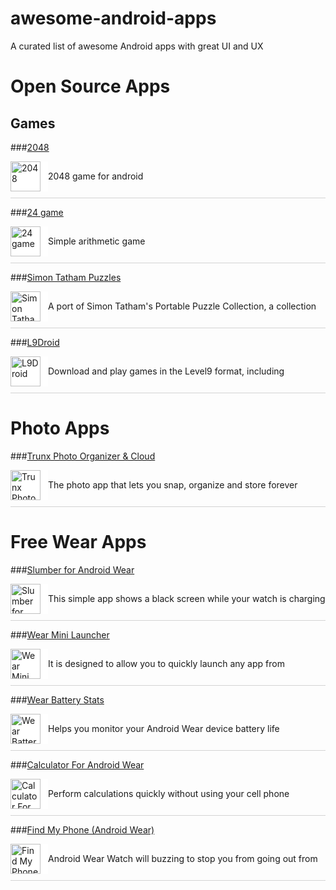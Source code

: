 # awesome-android-apps
A curated list of awesome Android apps with great UI and UX

# Open Source Apps

## Games

###[2048](https://github.com/uberspot/2048-android)
<div style="overflow:auto; height:48px;">
	<div style="background-color:white;float:left; width:60px;">
		<img src="https://f-droid.org/repo/icons/com.uberspot.a2048.18.png" 			width="48" height="48" alt="2048"/>
	</div>
	<div style="height:48px; line-height: 48px;">
		2048 game for android
	</div>
</div>

<div style="height:1px; background-color: lightgrey;margin-top:10px;margin-bottom:10px;"></div>


###[24 game](https://bitbucket.org/przemekr/24-game/src)
<div style="overflow:auto; height:48px;">
	<div style="background-color:white;float:left; width:60px;">
		<img src="https://f-droid.org/repo/icons/com.traffar.a24game.5.png" 			width="48" height="48" alt="24 game"/>
	</div>
	<div style="height:48px; line-height: 48px;">
		Simple arithmetic game
	</div>
</div>
<div style="height:1px; background-color: lightgrey;margin-top:10px;margin-bottom:10px;"></div>


###[Simon Tatham Puzzles](https://github.com/chrisboyle/sgtpuzzles)
<div style="overflow:auto; height:48px;">
	<div style="background-color:white;float:left; width:60px;">
		<img src="https://f-droid.org/repo/icons/name.boyle.chris.sgtpuzzles.97.png" width="48" height="48" alt="Simon Tatham Puzzles"/>
	</div>
	<div style="height:48px; line-height: 48px;">
		A port of Simon Tatham's Portable Puzzle Collection, a collection of 34 single-player games
	</div>
</div>
<div style="height:1px; background-color: lightgrey;margin-top:10px;margin-bottom:10px;"></div>

###[L9Droid](https://github.com/tsapree/L9Droid)
<div style="overflow:auto; height:48px;">
	<div style="background-color:white;float:left; width:60px;">
		<img src="https://f-droid.org/repo/icons/pro.oneredpixel.l9droid.4.png" width="48" height="48" alt="L9Droid"/>
	</div>
	<div style="height:48px; line-height: 48px;">
		Download and play games in the Level9 format, including Spectrum snapshots.
	</div>
</div>
<div style="height:1px; background-color: lightgrey;margin-top:10px;margin-bottom:30px;"></div>



# Photo Apps

###[Trunx Photo Organizer & Cloud](https://play.google.com/store/apps/details?id=me.trunx)
<div style="overflow:auto; height:48px;">
	<div style="background-color:white;float:left; width:60px;">
		<img src="https://static-s.aa-cdn.net/img/gp/20600002048558/9wxGf5fNFRBnsqLonQzPej8dcLCEz5Xd4uFcVcj56js5Kkr7dfFb1J69grDC-Qqb3g=w300" width="48" height="48" alt="Trunx Photo Organizer & Cloud"/>
	</div>
	<div style="height:48px; line-height: 48px;">
		The photo app that lets you snap, organize and store forever	</div>
</div>
<div style="height:1px; background-color: lightgrey;margin-top:10px;margin-bottom:30px;"></div>


# Free Wear Apps

###[Slumber for Android Wear](https://play.google.com/store/apps/details?id=com.janderson.slumber)
<div style="overflow:auto; height:48px;">
	<div style="background-color:white;float:left; width:60px;">
		<img src="https://static-s.aa-cdn.net/img/gp/20600003246389/JffUuuqmM0-IEQIsrSPgj2JYu4MKywVe5mjntB67N1fWry2n3F-sZWlkfkWqzgH6nAA=w300" width="48" height="48" alt="Slumber for Android Wear"/>
	</div>
	<div style="height:48px; line-height: 48px;">
		This simple app shows a black screen while your watch is charging
	</div>
</div>
<div style="height:1px; background-color: lightgrey;margin-top:10px;margin-bottom:10px;"></div>


###[Wear Mini Launcher](https://play.google.com/store/apps/details?id=com.npi.wearminilauncher)
<div style="overflow:auto; height:48px;">
	<div style="background-color:white;float:left; width:60px;">
		<img src="https://static-s.aa-cdn.net/img/gp/20600003220497/SXNVOo89uCVGvpWkpYe5qF2zAZd2Akb82313Dl82LKgo6g76gziYlJg-awSkuyg8U5o=w300" width="48" height="48" alt="Wear Mini Launcher"/>
	</div>
	<div style="height:48px; line-height: 48px;">
		It is designed to allow you to quickly launch any app from anywhere from a slide-in menu
	</div>
</div>
<div style="height:1px; background-color: lightgrey;margin-top:10px;margin-bottom:10px;"></div>


###[Wear Battery Stats](https://play.google.com/store/apps/details?id=com.npi.wearbatterystats)
<div style="overflow:auto; height:48px;">
	<div style="background-color:white;float:left; width:60px;">
		<img src="https://static-s.aa-cdn.net/img/gp/20600003598458/M3HrdL35Ot8ZXkqNBoMP4dWAKtjG3pTKd-KvA4ik3u-iByr4zLqetTGbxKvOIuHvnSQ=w300" width="48" height="48" alt="Wear Battery Stats"/>
	</div>
	<div style="height:48px; line-height: 48px;">
		Helps you monitor your Android Wear device battery life
	</div>
</div>
<div style="height:1px; background-color: lightgrey;margin-top:10px;margin-bottom:10px;"></div>


###[Calculator For Android Wear](https://play.google.com/store/apps/details?id=rocketstartups.wearcalculator)
<div style="overflow:auto; height:48px;">
	<div style="background-color:white;float:left; width:60px;">
		<img src="https://static-s.aa-cdn.net/img/gp/20600003219349/XLWJGqx_AOwEKRj8y8YVEtJx5YXQ8AmPYaEMm86QdiD6-y4gVHji9VBMUI_3h7eqNg=w300" width="48" height="48" alt="Calculator For Android Wear"/>
	</div>
	<div style="height:48px; line-height: 48px;">
		Perform calculations quickly without using your cell phone	</div>
</div>
<div style="height:1px; background-color: lightgrey;margin-top:10px;margin-bottom:10px;"></div>


###[Find My Phone (Android Wear)](https://play.google.com/store/apps/details?id=net.nickapps.wear.findmyphone)
<div style="overflow:auto; height:48px;">
	<div style="background-color:white;float:left; width:60px;">
		<img src="https://static-s.aa-cdn.net/img/gp/20600003213589/a_yddGaujM3sft9kjpwBJFYZz5143fvHbpsBLY94kscfJmzDeguZO4POxKx_yX76tg=w300" width="48" height="48" alt="Find My Phone (Android Wear)"/>
	</div>
	<div style="height:48px; line-height: 48px;">
		Android Wear Watch will buzzing to stop you from going out from your phone	</div>
</div>
<div style="height:1px; background-color: lightgrey;margin-top:10px;margin-bottom:10px;"></div>



